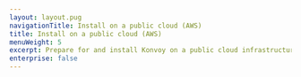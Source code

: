 ```yaml
---
layout: layout.pug
navigationTitle: Install on a public cloud (AWS)
title: Install on a public cloud (AWS)
menuWeight: 5
excerpt: Prepare for and install Konvoy on a public cloud infrastructure
enterprise: false
---
```

